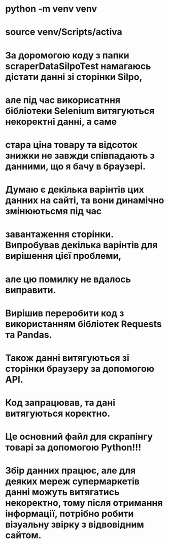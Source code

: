 # python -m venv venv


# source venv/Scripts/activa

# За доромогою коду з папки scraperDataSilpoTest намагаюсь дістати данні зі сторінки Silpo, 
# але  під час викорисатння бібліотеки Selenium витягуються некоректні данні, а саме
# стара ціна товару та відсоток знижки не завжди співпадають з данними, що я бачу в браузері.
# Думаю є декілька варінтів цих данних на сайті, та вони динамічно змінюютьсмя під час
# завантаження сторінки.  Випробував декілька варінтів для вирішення цієї проблеми,
# але цю помилку не вдалось виправити.

# Вирішив переробити код з використанням бібліотек Requests та Pandas.
# Також данні витягуються зі сторінки браузеру за допомогою API.
# Код запрацював, та дані витягуються коректно.



# Це основний файл для скрапінгу товарі за допомогою Python!!!
# Збір данних працює, але для деяких мереж супермаркетів данні можуть витягатись некоректно, тому після отримання інформації, потрібно робити візуальну звірку з відвовідним сайтом. 